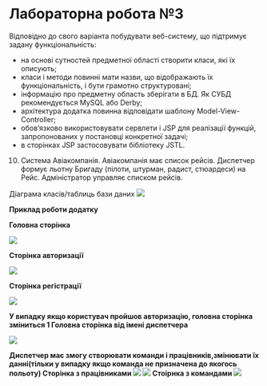 #  Лабораторна робота №3
Відповідно до свого варіанта побудувати веб-систему, що підтримує задану функціональність:

-  на основі сутностей предметної області створити класи, які їх описують;
-  класи і методи повинні мати назви, що відображають їх функціональність, і бути грамотно структуровані;
-   інформацію про предметну область зберігати в БД. Як СУБД рекомендується MySQL або Derby;
-  архітектура додатка повинна відповідати шаблону Model-View-Controller;
-   обов’язково використовувати сервлети і JSP для реалізації функцій, запропонованих у постановці конкретної задачі;
-   в сторінках JSP застосовувати бібліотеку JSTL.

10. Система Авіакомпанія. Авіакомпанія має список рейсів. Диспетчер формує льотну Бригаду (пілоти, штурман, радист, стюардеси) на Рейс. Адміністратор управляє списком рейсів.

Діаграма класів/таблиць бази даних
<image src="images/database_diagram.png" >
  
<b>Приклад роботи додатку<b>
  
Головна сторінка

<image src="images/main.PNG">
  
Сторінка авторизації

<image src="images/login_page.PNG">
 
Сторінка регістрації

<image src="images/sign_up_page.PNG">
  
У випадку якщо користувач пройшов авторизацію, головна сторінка зміниться
1 Головна сторінка від імені диспетчера

<image src="images/main_manager_page.PNG">

 Диспетчер має змогу створювати команди і працівників,змінювати їх данні(тільки у випадку якщо команда не призначена до якогось польоту)
 Сторінка з працівниками
 <image src="images/main_manager_worker_page.PNG">
 <image src="images/edit_worker_page.PNG">
  Стоірнка з командами
 <image src="images/crew_manager_page.PNG">   
